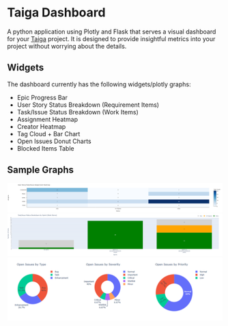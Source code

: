 # Taiga Dashboard

A python application using Plotly and Flask that serves a visual dashboard for your [Taiga](https://taiga.io/) project. It is designed to provide insightful metrics into your project without worrying about the details.

## Widgets

The dashboard currently has the following widgets/plotly graphs:
- Epic Progress Bar
- User Story Status Breakdown (Requirement Items)
- Task/Issue Status Breakdown (Work Items)
- Assignment Heatmap
- Creator Heatmap
- Tag Cloud + Bar Chart
- Open Issues Donut Charts
- Blocked Items Table

## Sample Graphs

<img src="plot1.png" alt="Plot">
<img src="plot2.png" alt="Plot">
<img src="plot3.png" alt="Plot">
